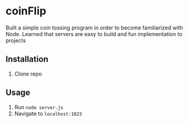 # coinFlip

Built a simple coin tossing program in order to become familiarized with Node.
Learned that servers are easy to build and fun implementation to projects

## Installation

1. Clone repo

## Usage

1. Run `node server.js`
2. Navigate to `localhost:1823`
